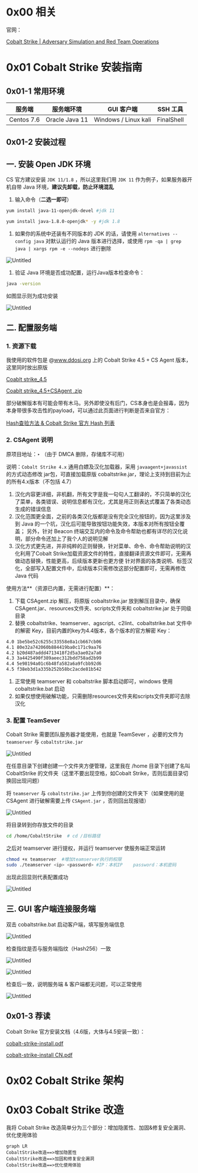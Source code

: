 # 0x00 相关

官网：

[Cobalt Strike | Adversary Simulation and Red Team Operations](https://www.cobaltstrike.com/)

# 0x01 Cobalt Strike 安装指南

## 0x01-1 常用环境

| 服务端 | 服务端环境 | GUI 客户端 | SSH 工具 |
| --- | --- | --- | --- |
| Centos 7.6 | Oracle Java 11 | Windows / Linux kali | FinalShell |

## 0x01-2 安装过程

## 一. 安装 Open JDK 环境

CS 官方建议安装 `JDK 11/1.8` ，所以这里我们用 `JDK 11` 作为例子，如果服务器开机自带 Java 环境，**建议先卸载，防止环境混乱**

1. 输入命令（**二选一即可**）

```bash
yum install java-11-openjdk-devel #jdk 11

yum install java-1.8.0-openjdk* -y #jdk 1.8
```

1. 如果你的系统中还装有不同版本的 JDK 的话，请使用 `alternatives --config java` 对默认运行的 Java 版本进行选择，或使用 `rpm -qa | grep java | xargs rpm -e --nodeps` 进行删除

![Untitled]([Cobalt%20Strike%2016f509fd6e95475c83832ae9e3e1730c/Untitled.png](https://github.com/XXC385/Cobalt-Strike-Start/blob/main/res/Untitled%201.png))

1. 验证 Java 环境是否成功配置，运行Java版本检查命令：

```bash
java -version
```

如图显示则为成功安装

![Untitled](Cobalt%20Strike%2016f509fd6e95475c83832ae9e3e1730c/Untitled%201.png)

## 二. 配置服务端

### 1. 资源下载

我使用的软件包是 @www.ddosi.org 上的 Cobalt Strike 4.5 + CS Agent 版本，这里同时放出原版

[Coablt strike_4.5](Cobalt%20Strike%2016f509fd6e95475c83832ae9e3e1730c/cobaltstrike_4.5.jar%25E5%258E%259F%25E7%2589%2588.zip)

[Coablt strike_4.5+CSAgent .zip](Cobalt%20Strike%2016f509fd6e95475c83832ae9e3e1730c/coablt_strike_4.5CSAgent_.zip)

部分破解版本有可能会带有木马。另外即使没有后门，CS本身也是会报毒，因为本身带很多攻击性的payload，可以通过此页面进行判断是否来自官方：

[Hash查验方法 & Cobalt Strike 官方 Hash 列表](https://www.notion.so/Hash-Cobalt-Strike-Hash-84b2e68a89f945c7a25b6beda5878c33)

### 2. **CSAgent 说明**

原项目地址：‣ （由于 DMCA 删除，存储库不可用）

说明：`Cobalt Strike 4.x` 通用白嫖及汉化加载器，采用 `javaagent+javassist` 的方式动态修改 jar包，可直接加载原版 cobaltstrike.jar，理论上支持到目前为止的所有4.x版本（不包括 4.7）

1. 汉化内容更详细，非机翻，所有文字是我一句句人工翻译的，不只简单的汉化了菜单，各类错误、说明信息都有汉化，尤其是用正则表达式覆盖了各类动态生成的错误信息
2. 汉化范围更全面，之前的各类汉化版都是没有完全汉化按钮的，因为这里涉及到 Java 的一个坑，汉化后可能导致按钮功能失效，本版本对所有按钮全覆盖； 另外，针对 Beacon 终端交互内的命令及命令帮助也都有详尽的汉化说明，部分命令还加上了我个人的说明见解
3. 汉化方式更先进，并非纯粹的正则替换，针对菜单、命令、命令帮助说明的汉化利用了Cobalt Strike加载资源文件的特性，直接翻译资源文件即可，无需再做动态替换，性能更高，后续版本更新也更方便 针对界面的各类说明、标签汉化，全部写入配置文件中，后续版本只需修改这部分配置即可，无需再修改 Java 代码

使用方法**（资源已内置，无需进行配置）**：

1. 下载 CSAgent.zip 解压，将原版 cobaltstrike.jar 放到解压目录中，确保CSAgent.jar、resources文件夹、scripts文件夹和 cobaltstrike.jar 处于同级目录
2. 替换 cobaltstrike、teamserver、agscript、c2lint、cobaltstrike.bat 文件中的解密 Key，目前内置的key为4.4版本，各个版本的官方解密 Key：

```bash
4.0 1be5be52c6255c33558e8a1cb667cb06
4.1 80e32a742060b884419ba0c171c9aa76
4.2 b20d487addd4713418f2d5a3ae02a7a0
4.3 3a4425490f389aeec312bdd758ad2b99
4.4 5e98194a01c6b48fa582a6a9fcbb92d6
4.5 f38eb3d1a335b252b58bc2acde81b542
```

1. 正常使用 teamserver 和 cobaltstrike 脚本启动即可，windows 使用 cobaltstrike.bat 启动
2. 如果仅想使用破解功能，只需删除resources文件夹和scripts文件夹即可去除汉化

### 3. 配置 TeamSever

Cobalt Strike 需要团队服务器才能使用，也就是 TeamSever ，必要的文件为 `teamserver` 与 `cobaltstrike.jar`

![Untitled](Cobalt%20Strike%2016f509fd6e95475c83832ae9e3e1730c/Untitled%202.png)

在任意目录下创建创建一个文件夹方便管理，这里我在 /home 目录下创建了名叫 CobaltStrike 的文件夹（这里不要出现空格，如Cobalt  Strike，否则后面目录切换回出现问题）

将 `teamserver` 与 `cobaltstrike.jar` 上传到你创建的文件夹下（如果使用的是 CSAgent 进行破解需要上传 `CSAgent.jar` ，否则回出现报错）

![Untitled](Cobalt%20Strike%2016f509fd6e95475c83832ae9e3e1730c/Untitled%203.png)

将目录转到你存放文件的目录

```bash
cd /home/CobaltStrike  # cd /目标路径
```

之后对 teamserver 进行提权，并运行 teamserver 使服务端正常运转

```bash
chmod +x teamserver  #增加teamserver执行的权限
sudo ./teamserver <ip> <password> #IP：本机IP    password：本机密码
```

出现此回显则代表配置成功

![Untitled](Cobalt%20Strike%2016f509fd6e95475c83832ae9e3e1730c/Untitled%204.png)

## 三. GUI 客户端连接服务端

双击 cobaltstrike.bat 启动客户端，填写服务端信息

![Untitled](Cobalt%20Strike%2016f509fd6e95475c83832ae9e3e1730c/Untitled%205.png)

检查指纹是否与服务端指纹（Hash256）一致

![Untitled](Cobalt%20Strike%2016f509fd6e95475c83832ae9e3e1730c/Untitled%206.png)

![Untitled](Cobalt%20Strike%2016f509fd6e95475c83832ae9e3e1730c/Untitled%207.png)

检查后一致，说明服务端 & 客户端都无问题，可以正常使用

![Untitled](Cobalt%20Strike%2016f509fd6e95475c83832ae9e3e1730c/Untitled%208.png)

## 0x01-3 荐读

Cobalt Strike 官方安装文档（4.6版，大体与4.5安装一致）：

[cobalt-strike-install.pdf](Cobalt%20Strike%2016f509fd6e95475c83832ae9e3e1730c/cobalt-strike-install.pdf)

[cobalt-strike-install CN.pdf](Cobalt%20Strike%2016f509fd6e95475c83832ae9e3e1730c/cobalt-strike-install_CN.pdf)

# 0x02 Cobalt Strike 架构

# 0x03 Cobalt Strike 改造

我将 Cobalt Strike 改造简单分为三个部分：增加隐匿性、加固&修复安全漏洞、优化使用体验

```mermaid
graph LR
CobaltStrike改造==>增加隐匿性
CobaltStrike改造==>加固和修复安全漏洞
CobaltStrike改造==>优化使用体验
```
